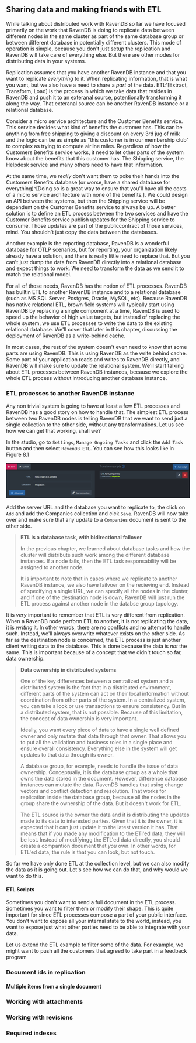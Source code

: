 
## Sharing data and making friends with ETL

[Sharing data and making friends with ETL]:(#integrations)

While talking about distributed work with RavenDB so far we have focused primarily on the work that RavenDB is doing to replicate data between different nodes
in the same cluster as part of the same database group or between different database in potentially different clusters. This mode of operation is simple, 
because you don't just setup the replication and RavenDB will take care of everything else. But there are other modes for distributing data in your systems.

Replication assumes that you have another RavenDB instance and that you want to replicate _everything_ to it. When replicating information, that is what you
want, but we also have a need to share a _part_ of the data. ETL^[Extract, Transform, Load] is the process in which we take data that resides in RavenDB
and push it to an exteranal source, potentionally transforming it along the way. That exteranal source can be another RavenDB instance or a relational database. 

Consider a micro service architecture and the Customer Benefits service. This service decides what kind of benefits the customer has. This can be anything
from free shipping to giving a discount on every 3rd jug of milk and the logic can be as simple as "this customer is in our membership club" to complex as 
trying to compute airline miles. Regardless of how the Customers Benefits service works, it need to let other parts of the system know about the 
benefits that this customer has. The Shipping service, the Helpdesk service and many others need to have that information. 

At the same time, we _really_ don't want them to poke their hands into the Customers Benefits database (or worse, have a shared database for everything)^[Doing
so is a great way to ensure that you'll have all the costs of a micro service architecture with none of the benefits.]. We could design an API between the 
systems, but then the Shipping service will be dependent on the Customer Benefits service to always be up. A better solution is to define an ETL process between
the two services and have the Customer Benefits service publish updates for the Shipping service to consume. Those updates are part of the publiccontract of
those services, mind. You shouldn't just copy the data between the databases.

Another example is the reporting database, RavenDB is a wonderful database for OTLP scenarios, but for reporting, your organization likely already have a 
solution, and there is really little need to replace that. But you can't just dump the data from RavenDB directly into a relational database and expect things
to work. We need to transform the data as we send it to match the relational model.

For all of those needs, RavenDB has the notion of ETL processes. RavenDB has builtin ETL to another RavenDB instance and to a relational database 
(such as MS SQL Server, Postgres, Oracle, MySQL, etc). 
Because RavenDB has native relational ETL, brown field systems will typically start using RavenDB by replacing a single component at a time, RavenDB is used
to speed up the behavior of high value targets, but instead of replacing the whole system, we use ETL processes to write the data to the existing relational
database. We'll cover that later in this chapter, discussing the deployment of RavenDB as a write-behind cache.

In most cases, the rest of the system doesn't even need to know that some parts are using RavenDB. This is using RavenDB as the write behind cache.
Some part of your application reads and writes to RavenDB directly, and RavenDB will make sure to update the relational system. 
We'll start talking about ETL processes between RavenDB instances, because we explore the whole ETL process without introducing another database instance.


### ETL processes to another RavenDB instance

Any non trivial system is going to have at least a few ETL processes and RavenDB has a good story on how to handle that. The simplest ETL process between
two RavenDB nodes is telling RavenDB that we want to send just a single collection to the other side, without any transformations. Let us see how we can get
that working, shall we?

In the studio, go to `Settings`, `Manage Ongoing Tasks` and click the `Add Task` button and then select `RavenDB ETL`. You can see how this looks like 
in Figure 8.1

![Defining a trivial ETL process between two RavenDB instances](./Ch08/img01.png)

Add the server URL and the database you want to replicate to, the click on `Add` and add the Companies collection and cick `Save`. RavenDB will now take
over and make sure that any update to a `Companies` document is sent to the other side. 

> **ETL is a database task, with bidirectional failover**
>
> In the previous chapter, we learned about database tasks and how the cluster will distribute such work among the different database instances. If a node
> fails, then the ETL task responsability will be assigned to another node. 
>
> It is important to note that in cases where we replicate to another RavenDB instance, we also have failvoer on the recieving end. Instead of specifying a 
> single URL, we can specify all the nodes in the cluster, and if one of the destination node is down, RavenDB will just run the ETL process against another
> node in the databse group topology.

It is _very_ important to remember that ETL is very different from replication. When a RavenDB node perform ETL to another, it is not replicating the data, it 
is _writing_ it. In other words, there are no conflicts and no attempt to handle such. Instead, we'll always overwrite whatever exists on the other side. 
As far as the destination node is concerned, the ETL process is just another client writing data to the database. This is done because the data is _not_
the same. This is important because of a concept that we didn't touch so far, data ownership. 

> **Data ownership in distributed systems** 
>
> One of the key differences between a centralized system and a distributed system is the fact that in a distributed environment, different parts of the system
> can act on their local information without coordination from other parts of the system. In a centralized system, you can take a look or use transactions to
> ensure consistency. But in a distributed system, that is not possible. Because of this limitation, the concept of data ownership is very important.
> 
> Ideally, you want every piece of data to have a single well defined owner and only mutate that data through that owner. That allows you to put all the 
> validation and business roles in a single place and ensure overall consistency. Everything else in the system will get updates to that data through its 
> owner. 
>
> A database group, for example, needs to handle the issue of data ownership. Conceptually, it is the database group as a whole that owns the data stored in 
> the document. However, difference database instances can mutate the data. RavenDB handles that using change vectors and conflict detection and resolution.
> That works for replication inside the database group, because all the nodes in the group share the ownership of the data. But it doesn't work for ETL.
>
> The ETL source is the owner the data and it is distributing the updates made to its data to interested parties. Given that it is the owner, it is expected
> that it can just update it to the latest version it has. That means that if you made any modification to the ETl'ed data, they will be lost. Instead of 
> modifyingg the ETL'ed data directly, you should create a compantion document that _you_ own. In other words, for ETL'ed data, the rule is that you can look,
> but not touch.

So far we have only done ETL at the collection level, but we can also modify the data as it is going out. Let's see how we can do that, and why would we want
to do this. 

#### ETL Scripts

Sometimes you don't want to send a full document in the ETL process. Sometimes you want to filter them or modify their shape. This is quite important for 
since ETL processes compose a part of your public interface. You don't want to expose all your internal state to the world, instead, you want to expose just
what other parties need to be able to integrate with your data.

Let us extend the ETL example to filter some of the data. For example, we might want to push all the customers that agreed to take part in a feedback program



### Document ids in replication

#### Multiple items from a single document

### Working with attachments

### Working with revisions


### Required indexes
